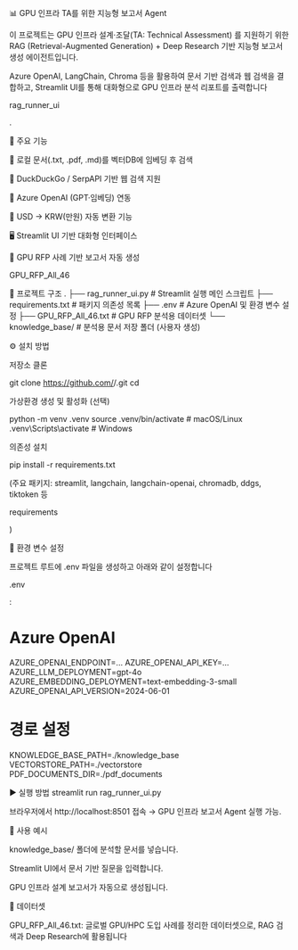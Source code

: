📊 GPU 인프라 TA를 위한 지능형 보고서 Agent

이 프로젝트는 GPU 인프라 설계·조달(TA: Technical Assessment) 를 지원하기 위한
RAG (Retrieval-Augmented Generation) + Deep Research 기반 지능형 보고서 생성 에이전트입니다.

Azure OpenAI, LangChain, Chroma 등을 활용하여 문서 기반 검색과 웹 검색을 결합하고,
Streamlit UI를 통해 대화형으로 GPU 인프라 분석 리포트를 출력합니다

rag_runner_ui

.

🚀 주요 기능

📂 로컬 문서(.txt, .pdf, .md)를 벡터DB에 임베딩 후 검색

🔎 DuckDuckGo / SerpAPI 기반 웹 검색 지원

🤖 Azure OpenAI (GPT·임베딩) 연동

💱 USD → KRW(만원) 자동 변환 기능

🖥️ Streamlit UI 기반 대화형 인터페이스

📑 GPU RFP 사례 기반 보고서 자동 생성

GPU_RFP_All_46

📂 프로젝트 구조
.
├── rag_runner_ui.py       # Streamlit 실행 메인 스크립트
├── requirements.txt       # 패키지 의존성 목록
├── .env                   # Azure OpenAI 및 환경 변수 설정
├── GPU_RFP_All_46.txt     # GPU RFP 분석용 데이터셋
└── knowledge_base/        # 분석용 문서 저장 폴더 (사용자 생성)

⚙️ 설치 방법

저장소 클론

git clone https://github.com/<username>/<repo>.git
cd <repo>


가상환경 생성 및 활성화 (선택)

python -m venv .venv
source .venv/bin/activate   # macOS/Linux
.venv\Scripts\activate      # Windows


의존성 설치

pip install -r requirements.txt


(주요 패키지: streamlit, langchain, langchain-openai, chromadb, ddgs, tiktoken 등

requirements

)

🔑 환경 변수 설정

프로젝트 루트에 .env 파일을 생성하고 아래와 같이 설정합니다

.env

:

# Azure OpenAI
AZURE_OPENAI_ENDPOINT=...
AZURE_OPENAI_API_KEY=...
AZURE_LLM_DEPLOYMENT=gpt-4o
AZURE_EMBEDDING_DEPLOYMENT=text-embedding-3-small
AZURE_OPENAI_API_VERSION=2024-06-01

# 경로 설정
KNOWLEDGE_BASE_PATH=./knowledge_base
VECTORSTORE_PATH=./vectorstore
PDF_DOCUMENTS_DIR=./pdf_documents

▶️ 실행 방법
streamlit run rag_runner_ui.py


브라우저에서 http://localhost:8501 접속 → GPU 인프라 보고서 Agent 실행 가능.

📘 사용 예시

knowledge_base/ 폴더에 분석할 문서를 넣습니다.

Streamlit UI에서 문서 기반 질문을 입력합니다.

GPU 인프라 설계 보고서가 자동으로 생성됩니다.

📄 데이터셋

GPU_RFP_All_46.txt: 글로벌 GPU/HPC 도입 사례를 정리한 데이터셋으로, RAG 검색과 Deep Research에 활용됩니다
